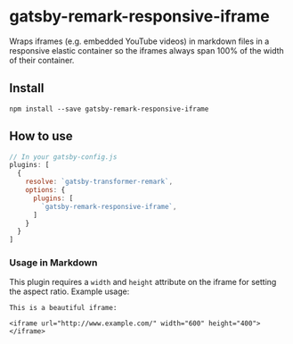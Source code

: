 # gatsby-remark-responsive-iframe

Wraps iframes (e.g. embedded YouTube videos) in markdown files in a
responsive elastic container so the iframes always span 100% of
the width of their container.

## Install

`npm install --save gatsby-remark-responsive-iframe`

## How to use

```javascript
// In your gatsby-config.js
plugins: [
  {
    resolve: `gatsby-transformer-remark`,
    options: {
      plugins: [
        `gatsby-remark-responsive-iframe`,
      ]
    }
  }
]
```

### Usage in Markdown

This plugin requires a `width` and `height` attribute on the iframe for setting the aspect ratio. Example usage: 

    This is a beautiful iframe:
    
    <iframe url="http://www.example.com/" width="600" height="400"></iframe>

    
